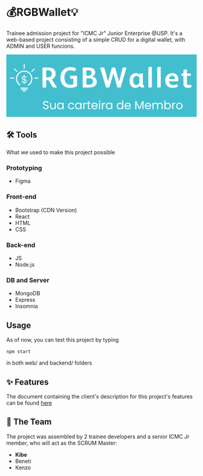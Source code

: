 
# 💰RGBWallet💡
Trainee admission project for "ICMC Jr" Junior Enterprise @USP.  It's a web-based project consisting of a simple CRUD for a digital wallet, with ADMIN and USER funcions.

<p align="center">
      <img src="web/public/logo.png" alt="RGBWallet logo"/>
</p>

## 🛠️ Tools
What we used to make this project possible

### Prototyping
* Figma

### Front-end
* Bootstrap (CDN Version)
* React
* HTML
* CSS

### Back-end
* JS
* Node.js

### DB and Server
* MongoDB
* Express
* Insomnia

## Usage
As of now, you can test this project by typing
```
npm start
```
in both web/ and backend/ folders

## ✨ Features 
The document containing the client's description for this project's features can be found [here](https://drive.google.com/file/d/1W3Xj5Vy73h6mo37CGoguPnMa-BOt-mNl/view?usp=sharing)

## 👥 The Team
The project was assembled by 2 trainee developers and a senior ICMC Jr member, who will act as the SCRUM Master:

* **Kibe**
* Beneti
* Kenzo
